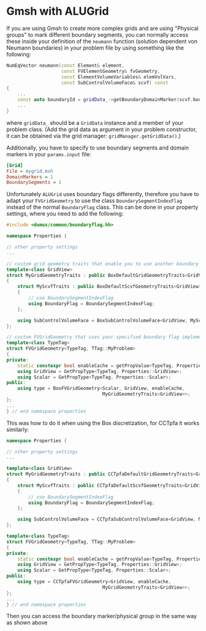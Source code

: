 # Gmsh with ALUGrid

If you are using Gmsh to create more complex grids and are using "Physical groups" to mark different boundary segments, you can normally access these inside your definition of the `neumann` function (solution dependent von Neumann boundaries) in your problem file by using something like the following:

```c++
NumEqVector neumann(const Element& element,
                    const FVElementGeometry& fvGeometry,
                    const ElementVolumeVariables& elemVolVars,
                    const SubControlVolumeFace& scvf) const
{
    ...
    const auto boundaryId = gridData_->getBoundaryDomainMarker(scvf.boundaryFlag());
    ...
}
```
where `gridData_` should be a `GridData` instance and a member of your problem class. (Add the grid data as argument in your problem constructor, it can be obtained via the grid manager: `gridManager.getGridData()`.)

Additionally, you have to specify to use boundary segments and domain markers in your `params.input` file:

```ini
[Grid]
File = mygrid.msh
DomainMarkers = 1
BoundarySegments = 1
```

Unfortunately `ALUGrid` uses boundary flags differently, therefore you have to adapt your `FVGridGeometry` to use the class `BoundarySegmentIndexFlag` instead of the normal `BoundaryFlag` class.
This can be done in your property settings, where you need to add the following:

```c++
#include <dumux/common/boundaryflag.hh>

namespace Properties {

// other property settings
...

// custom grid geometry traits that enable you to use another boundary flag class
template<class GridView>
struct MyGridGeometryTraits : public BoxDefaultGridGeometryTraits<GridView>
{
    struct MyScvfTraits : public BoxDefaultScvfGeometryTraits<GridView>
    {
        // use BoundarySegmentIndexFlag
        using BoundaryFlag = BoundarySegmentIndexFlag;
    };

    using SubControlVolumeFace = BoxSubControlVolumeFace<GridView, MyScvfTraits>;
};

// custom FVGridGeometry that uses your specified boundary flag implementation
template<class TypeTag>
struct FVGridGeometry<TypeTag, TTag::MyProblem>
{
private:
    static constexpr bool enableCache = getPropValue<TypeTag, Properties::EnableFVGridGeometryCache>();
    using GridView = GetPropType<TypeTag, Properties::GridView>;
    using Scalar = GetPropType<TypeTag, Properties::Scalar>;
public:
    using type = BoxFVGridGeometry<Scalar, GridView, enableCache,
                                   MyGridGeometryTraits<GridView>>;
};
...
} // end namespace properties
```
This was how to do it when using the Box discretization, for CCTpfa it works similarly:

```c++
namespace Properties {

// other property settings
...

template<class GridView>
struct MyGridGeometryTraits : public CCTpfaDefaultGridGeometryTraits<GridView>
{
    struct MyScvfTraits : public CCTpfaDefaultScvfGeometryTraits<GridView>
    {
        // use BoundarySegmentIndexFlag
        using BoundaryFlag = BoundarySegmentIndexFlag;
    };

    using SubControlVolumeFace = CCTpfaSubControlVolumeFace<GridView, MyScvfTraits>;
};

template<class TypeTag>
struct FVGridGeometry<TypeTag, TTag::MyProblem>
{
private:
    static constexpr bool enableCache = getPropValue<TypeTag, Properties::EnableFVGridGeometryCache>();
    using GridView = GetPropType<TypeTag, Properties::GridView>;
    using Scalar = GetPropType<TypeTag, Properties::Scalar>;
public:
    using type = CCTpfaFVGridGeometry<GridView, enableCache,
                                   MyGridGeometryTraits<GridView>>;
};
...
} // end namespace properties
```

Then you can access the boundary marker/physical group in the same way as shown above